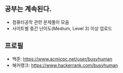 ## 공부는 계속된다.

* 컴퓨터공학 관련 문제풀이 모음
* 사이트별 중간 난이도(Medium, Level 3) 이상 업로드

## 프로필

* 백준: https://www.acmicpc.net/user/busyhuman
* 해커랭크: https://www.hackerrank.com/busyhuman
